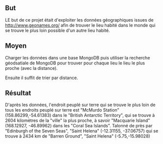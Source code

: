 ## But

LE but de ce projet était d'exploiter les données géographiques issues de http://www.geonames.org/ afin de trouver le lieu habité dans le monde qui se trouve le plus loin possible d'un autre lieu habité.

## Moyen

Charger les données dans une base MongoDB puis utiliser la recherche géodsatiale de MongoDB pour trouver pour chaque lieu le lieu le plus proche (avec la distance).

Ensuite il suffit de trier par distance.

## Résultat

D'après les données, l'endroit peuplé sur terre qui se trouve le plus loin de tous les endroits peuplé sur terre est "McMurdo Station" (158.86299,-54.61383) dans le "British Antarctic Territory", qui se trouve à 2604 kilomètres de la "ville" la plus proche, à savoir "Macquarie Island" (168.12927, -46.89962) dans les "Coral Sea Islands".
Talonné de près par "Edinburgh of the Seven Seas", "Saint Helena" (-12.31155, -37.06757) qui se trouve à 2434 km de "Barren Ground", "Saint Helena" (-5.75,-15.98028)